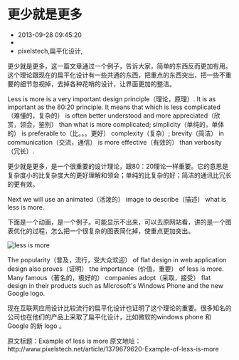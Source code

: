 # 更少就是更多
- 2013-09-28 09:45:20
- 
- pixelstech,扁平化设计,

<p>更少就是更多，这一篇文章通过一个例子，告诉大家，简单的东西反而更加有用。这个理论跟现在的扁平化设计有一些共通的东西，把重点的东西突出，把一些不重要的细节忽视掉，去掉各种花哨的设计，让界面更加的整洁。</p>

<p>Less is more is a very important design principle（理论，原理）. It is as important as the 80:20 principle. It means that which is less complicated（难懂的，复杂的） is often better understood and more appreciated（欣赏，领会，鉴别） than what is more complicated; simplicity（单纯的，单体的） is preferable to（比。。。更好） complexity（复杂）; brevity（简洁） in communication（交流，通信） is more effective（有效的） than verbosity（冗长）.</p>
<p>更少就是更多，是一个很重要的设计理论，跟80：20理论一样重要。它的意思是复杂度小的比复杂度大的更好理解和领会；单纯的比复杂的好；简洁的通讯比冗长的更有效。</p>

<p>Next we will use an animated（活泼的） image to describe（描述） what is less is more.</p>
<p>下面是一个动画，是一个例子。可能显示不出来，可以去原网站看，讲的是一个图表优化的过程，怎么把一个很复杂的图表简化掉，使重点更加突出。</p>
<img style="display: block; margin-left: auto; margin-right: auto;" src="http://www.pixelstech.net/article/images/less_is_more.gif" alt="less is more" />

<p>The popularity（普及，流行，受大众欢迎） of flat design in web application design also proves（证明） the importance（价值，重要） of less is more. Many famous（著名的，极好的） companies adopt（采取，接受） flat design in their products such as Microsoft's Windows Phone and the new Google logo.</p>

<p>现在互联网应用设计比较流行的扁平化设计也证明了这个理论的重要。很多知名的公司也在他们的产品上采取了扁平化设计，比如微软的windows phone 和 Google 的新 logo 。</p>

<p>原文标题：Example of less is more 原文地址：http://www.pixelstech.net/article/1379679620-Example-of-less-is-more  </p>